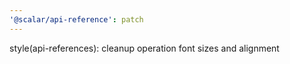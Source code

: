 ```yaml
---
'@scalar/api-reference': patch
---
```


style(api-references): cleanup operation font sizes and alignment

